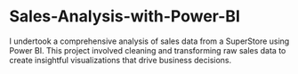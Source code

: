 # Sales-Analysis-with-Power-BI
 I undertook a comprehensive analysis of sales data from a SuperStore using Power BI. This project involved cleaning and transforming raw sales data to create insightful visualizations that drive business decisions.
